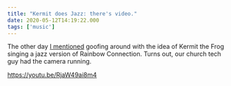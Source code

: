 ```yaml
---
title: "Kermit does Jazz: there's video."
date: 2020-05-12T14:19:22.000
tags: ['music']
---
```


The other day [I mentioned](/20/05/kermit-does-jazz/) goofing around with the idea of Kermit the Frog singing a jazz version of Rainbow Connection. Turns out, our church tech guy had the camera running.

https://youtu.be/RjaW49ai8m4
